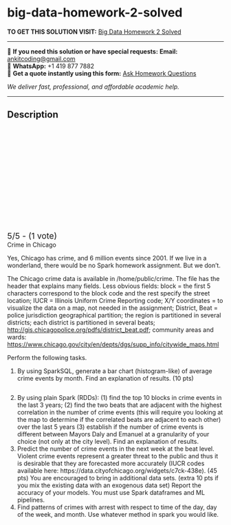 # big-data-homework-2-solved
**TO GET THIS SOLUTION VISIT:** [Big Data Homework 2 Solved](https://www.ankitcodinghub.com/product/big-data-homework-2-solved/)


---

📩 **If you need this solution or have special requests:** **Email:** ankitcoding@gmail.com  
📱 **WhatsApp:** +1 419 877 7882  
📄 **Get a quote instantly using this form:** [Ask Homework Questions](https://www.ankitcodinghub.com/services/ask-homework-questions/)

*We deliver fast, professional, and affordable academic help.*

---

<h2>Description</h2>



<div class="kk-star-ratings kksr-auto kksr-align-center kksr-valign-top" data-payload="{&quot;align&quot;:&quot;center&quot;,&quot;id&quot;:&quot;101426&quot;,&quot;slug&quot;:&quot;default&quot;,&quot;valign&quot;:&quot;top&quot;,&quot;ignore&quot;:&quot;&quot;,&quot;reference&quot;:&quot;auto&quot;,&quot;class&quot;:&quot;&quot;,&quot;count&quot;:&quot;1&quot;,&quot;legendonly&quot;:&quot;&quot;,&quot;readonly&quot;:&quot;&quot;,&quot;score&quot;:&quot;5&quot;,&quot;starsonly&quot;:&quot;&quot;,&quot;best&quot;:&quot;5&quot;,&quot;gap&quot;:&quot;4&quot;,&quot;greet&quot;:&quot;Rate this product&quot;,&quot;legend&quot;:&quot;5\/5 - (1 vote)&quot;,&quot;size&quot;:&quot;24&quot;,&quot;title&quot;:&quot;Big Data Homework 2 Solved&quot;,&quot;width&quot;:&quot;138&quot;,&quot;_legend&quot;:&quot;{score}\/{best} - ({count} {votes})&quot;,&quot;font_factor&quot;:&quot;1.25&quot;}">

<div class="kksr-stars">

<div class="kksr-stars-inactive">
            <div class="kksr-star" data-star="1" style="padding-right: 4px">


<div class="kksr-icon" style="width: 24px; height: 24px;"></div>
        </div>
            <div class="kksr-star" data-star="2" style="padding-right: 4px">


<div class="kksr-icon" style="width: 24px; height: 24px;"></div>
        </div>
            <div class="kksr-star" data-star="3" style="padding-right: 4px">


<div class="kksr-icon" style="width: 24px; height: 24px;"></div>
        </div>
            <div class="kksr-star" data-star="4" style="padding-right: 4px">


<div class="kksr-icon" style="width: 24px; height: 24px;"></div>
        </div>
            <div class="kksr-star" data-star="5" style="padding-right: 4px">


<div class="kksr-icon" style="width: 24px; height: 24px;"></div>
        </div>
    </div>

<div class="kksr-stars-active" style="width: 138px;">
            <div class="kksr-star" style="padding-right: 4px">


<div class="kksr-icon" style="width: 24px; height: 24px;"></div>
        </div>
            <div class="kksr-star" style="padding-right: 4px">


<div class="kksr-icon" style="width: 24px; height: 24px;"></div>
        </div>
            <div class="kksr-star" style="padding-right: 4px">


<div class="kksr-icon" style="width: 24px; height: 24px;"></div>
        </div>
            <div class="kksr-star" style="padding-right: 4px">


<div class="kksr-icon" style="width: 24px; height: 24px;"></div>
        </div>
            <div class="kksr-star" style="padding-right: 4px">


<div class="kksr-icon" style="width: 24px; height: 24px;"></div>
        </div>
    </div>
</div>


<div class="kksr-legend" style="font-size: 19.2px;">
            5/5 - (1 vote)    </div>
    </div>
<div class="page" title="Page 1">
<div class="layoutArea">
<div class="column">
Crime in Chicago

Yes, Chicago has crime, and 6 million events since 2001. If we live in a wonderland, there would be no Spark homework assignment. But we don’t.

The Chicago crime data is available in /home/public/crime. The file has the header that explains many fields. Less obvious fields: block = the first 5 characters correspond to the block code and the rest specify the street location; IUCR = Illinois Uniform Crime Reporting code; X/Y coordinates = to visualize the data on a map, not needed in the assignment; District, Beat = police jurisdiction geographical partition; the region is partitioned in several districts; each district is partitioned in several beats; http://gis.chicagopolice.org/pdfs/district_beat.pdf; community areas and wards: https://www.chicago.gov/city/en/depts/dgs/supp_info/citywide_maps.html

Perform the following tasks.

1. By using SparkSQL, generate a bar chart (histogram-like) of average crime events by month. Find an explanation of results. (10 pts)

</div>
</div>
</div>
<div class="page" title="Page 2">
<div class="layoutArea">
<div class="column">
<ol start="2">
<li>By using plain Spark (RDDs): (1) find the top 10 blocks in crime events in the last 3 years; (2) find the two beats that are adjacent with the highest correlation in the number of crime events (this will require you looking at the map to determine if the correlated beats are adjacent to each other) over the last 5 years (3) establish if the number of crime events is different between Mayors Daly and Emanuel at a granularity of your choice (not only at the city level). Find an explanation of results.</li>
<li>Predict the number of crime events in the next week at the beat level. Violent crime events represent a greater threat to the public and thus it is desirable that they are forecasted more accurately (IUCR codes available here: https://data.cityofchicago.org/widgets/c7ck-438e). (45 pts) You are encouraged to bring in additional data sets. (extra 10 pts if you mix the existing data with an exogenous data set) Report the accuracy of your models. You must use Spark dataframes and ML pipelines.</li>
<li>Find patterns of crimes with arrest with respect to time of the day, day of the week, and month. Use whatever method in spark you would like.</li>
</ol>
</div>
</div>
</div>
